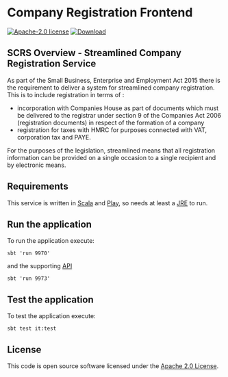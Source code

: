 Company Registration Frontend
=============

[![Apache-2.0 license](http://img.shields.io/badge/license-Apache-brightgreen.svg)](http://www.apache.org/licenses/LICENSE-2.0.html) [ ![Download](https://api.bintray.com/packages/hmrc/releases/company-registration-frontend/images/download.svg) ](https://bintray.com/hmrc/releases/company-registration-frontend/_latestVersion)


SCRS Overview - Streamlined Company Registration Service
--------------

As part of the Small Business, Enterprise and Employment Act 2015 there is the requirement to deliver a 
system for streamlined company registration. This is to include registration in terms of :

* incorporation with Companies House as part of documents which must be delivered to the registrar under section
   9 of the Companies Act 2006 (registration documents) in respect of the formation of a company
* registration for taxes with HMRC for purposes connected with VAT, corporation tax and PAYE.

For the purposes of the legislation, streamlined means that all registration information can be provided on a 
single occasion to a single recipient and by electronic means.

Requirements 
------------

This service is written in [Scala](http://www.scala-lang.org/) and [Play](http://playframework.com/), so needs at least a [JRE] to run.

## Run the application

To run the application execute:

```
sbt 'run 9970' 
```

and the supporting [API](https://github.com/HMRC/company-registration)

```
sbt 'run 9973' 
```

## Test the application

To test the application execute:

```
sbt test it:test
```

License
---

This code is open source software licensed under the [Apache 2.0 License]("http://www.apache.org/licenses/LICENSE-2.0.html").


[JRE]: http://www.oracle.com/technetwork/java/javase/overview/index.html
[API]: https://en.wikipedia.org/wiki/Application_programming_interface
[URL]: https://en.wikipedia.org/wiki/Uniform_Resource_Locator
[JSON]: http://json.org/

